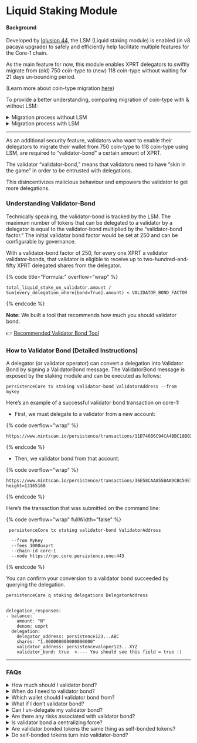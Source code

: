# Liquid Staking Module

#### Background

Developed by [Iqlusion 44](https://twitter.com/iqlusioninc), the LSM (Liquid staking module) is enabled (in v8 pacaya upgrade) to safely and efficiently help facilitate multiple features for the Core-1 chain.&#x20;

As the main feature for now, this module enables XPRT delegators to swiftly migrate from (old) 750 coin-type to (new) 118 coin-type without waiting for 21 days un-bounding period.&#x20;

(Learn more about coin-type migration [here](https://docs.persistence.one/coin-type-migration-from-750-to-118))

To provide a better understanding, comparing migration of coin-type with & without LSM:

<details>

<summary>Migration process without LSM</summary>

* Un-delegate tokens from 750 coin-type wallet address
* Wait for **21 Days** unbounding period
* Transfer tokens to 118 coin-type wallet address
* Bound tokens again with 118 coin-type wallet address.

**Note:** With this process the drawback is that the delegator is tend to lose rewards for 21 days while the tokens are un-delegating.&#x20;

Check the wallet wise migration steps [here](https://docs.persistence.one/coin-type-migration-from-750-to-118).

</details>

<details>

<summary>Migration process with LSM</summary>

* Press the 'Transfer Delegations' button from pWALLET using 750 coin-type migration
* Enter your 118 coin-type migration and press send
* The tokens will now be converted to 'tokenised shares' and will be visible under the 'Tokenised Shares' tab in 'Staking' page.
* Redeem your tokens
* Voila! You have successfully transferred the tokens&#x20;

**Note:** The feature is only available using [pWALLET](http://wallet.persistence.one).

</details>

***

As an additional security feature, validators who want to enable their delegators to migrate their wallet from 750 coin-type to 118 coin-type  using LSM, are required to “validator-bond” a certain amount of XPRT.&#x20;

The validator “validator-bond,” means that validators need to have “skin in the game” in order to be entrusted with delegations.

This disincentivizes malicious behaviour and empowers the validator to get more delegations.&#x20;

### Understanding Validator-Bond

Technically speaking, the validator-bond is tracked by the LSM. The maximum number of tokens that can be delegated to a validator by a delegator is equal to the validator-bond multiplied by the “validator-bond factor.” The initial validator bond factor would be set at 250 and can be configurable by governance.&#x20;

With a validator-bond factor of 250, for every one XPRT a validator validator-bonds, that validator is eligible to receive up to two-hundred-and-fifty XPRT delegated shares from the delegator.&#x20;

{% code title="Formula:" overflow="wrap" %}
```markup
total_liquid_stake_on_validator.amount / Sum(every_delegation_where[bond=True].amount) < VALIDATOR_BOND_FACTOR
```
{% endcode %}

**Note:** We built a tool that recommends how much you should validator bond.&#x20;

👉 [Recommended Validator Bond Tool](https://docs.google.com/spreadsheets/d/13XXa3cHDoDsbXg7cjBRk8i0SBUBG3YoNmtKgUXCXNcI/edit#gid=83969709)&#x20;

### How to Validator Bond (Detailed Instructions)

A delegator (or validator operator) can convert a delegation into Validator Bond by signing a ValidatorBond message. The ValidatorBond message is exposed by the staking module and can be executed as follows:

```
persistenceCore tx staking validator-bond ValidatorAddress --from mykey  
```

Here’s an example of a successful validator bond transaction on core-1:&#x20;

* First, we must delegate to a validator from a new account:&#x20;

{% code overflow="wrap" %}
```url
https://www.mintscan.io/persistence/transactions/11D746B6C94CA4BBC18B02F08A0024A4730BAE1ADDEFEDAFAE85EC58A7DACAA5
```
{% endcode %}

* Then, we validator bond from that account:&#x20;

{% code overflow="wrap" %}
```url
https://www.mintscan.io/persistence/transactions/36E58CAAA55BAA9CBC59E7CD0C1F78355AE5268331DB6C23DDC5AB79E001DF0E?height=13165160
```
{% endcode %}



Here’s the transaction that was submitted on the command line:

{% code overflow="wrap" fullWidth="false" %}
```
 persistenceCore tx staking validator-bond ValidatorAddress 
 
  --from MyKey 
  --fees 1000uxprt
  --chain-id core-1
  --node https://rpc.core.persistence.one:443
```
{% endcode %}

You can confirm your conversion to a validator bond succeeded by querying the delegation.&#x20;

```
persistenceCore q staking delegations DelegatorAddress


delegation_responses:
- balance:
    amount: "N"
    denom: uxprt
  delegation:
    delegator_address: persistence123...ABC
    shares: "1.000000000000000000"
    validator_address: persistencevaloper123...XYZ
    validator_bond: true  <---- You should see this field = true :)
```



***

### FAQs

<details>

<summary>How much should I validator bond?</summary>

For every 1 XPRT you validator-bond, you will be eligible to receive up to 250 XPRT tokenized shares from delegators.&#x20;

For example, if you validator bond 1,000 XPRT, you will be eligible for 250,000 XPRT tokensized shares.&#x20;



We built a tool that recommends how much you should validator bond.&#x20;

👉 [Recommended Validator Bond Tool](https://docs.google.com/spreadsheets/d/13XXa3cHDoDsbXg7cjBRk8i0SBUBG3YoNmtKgUXCXNcI/edit#gid=83969709) 👈

</details>

<details>

<summary>When do I need to validator bond?</summary>

We recommend validator bonding immediately as users (Delgators on your validator) will attempt to migrate their wallet address coin-type from 750 to 118.

At that time, if a validator does not have sufficient validator bond, delegators will not be able to migrate. In this condition delegators can also redelegate the tokens first to a validator which has validator-bond in order to continue the migration process.&#x20;

This acts as an advance for validators to attract more delegation from users in the long run.

</details>

<details>

<summary>Which wallet should I validator bond from?</summary>

We recommend validators create a new wallet to validator bond. This can be a new seed phrase, or a wallet derived using an existing seed phrase and a new account index. New wallets are preferred for separation of delegations marked validator bond and regular delegations. There are no partial Validator Bonds: when a delegator or validator converts delegation to a particular validator into Validator Bond, their entire delegation to that validator is converted to Validator Bond.&#x20;

By creating a new wallet to validator bond, an existing delegator can mark part of their delegation as validator bond (by transferring those funds to the new address and marking it as validator bond from that address), while leaving their existing delegation unchanged.

</details>

<details>

<summary>What if I don’t validator bond?</summary>

If a validator has not validator bonded, they will be ineligible for coin-type migration using LSM.&#x20;

Their delegates who wish to migrate their delegated tokens may redelegate away to a validator-bonded validator, in order to migrate their tokens.&#x20;

</details>

<details>

<summary>Can I un-delegate my validator bond?</summary>

To convert validator bond back into standard delegation, simply unbond or redelegate the shares. Unbonding or redelegating a validator bond reduces the amount of validator bond associated with a validator.&#x20;

The following question outlines a case when delegating your validator bond. If unbonding or redelegating a delegator’s validator bond would cause the number of tokens delegated to that validator to exceed 250 times the validator’s resulting validator bond, then the unbonding or redelegation will fail.&#x20;

In this case, the delegator will not be able to unbond until the amount of delegated XPRT shares to the validator decreases, or the amount of validator bond to the validator increases.

</details>

<details>

<summary>Are there any risks associated with validator bond?</summary>

In the event of a slash, validator bond delegations are slashed at the same rate as standard delegations.

</details>

<details>

<summary>Is validator bond a centralizing force?</summary>

Hopefully not! Validators with less voting power require lower amounts of validator bond.&#x20;

The validator bond factor multiplier of 250 also means that the absolute size of the validator bond required isn’t too large, especially relative to the revenue validators can earn from additional delegations they receive from liquid staking providers.

</details>

<details>

<summary>Are validator bonded tokens the same thing as self-bonded tokens?</summary>

No, they are different.&#x20;

Self-bonded tokens are delegations made by a validator operator to their own validator node. Validator bonded tokens are delegations made from any delegator to a validator node, that have been marked as Validator Bond with the validator-bond message.&#x20;

Validator bond delegations have additional unbonding restrictions (see above: “Can I undelegate my validator bond?”) relative to validator bond.

</details>

<details>

<summary>Do self-bonded tokens turn into validator-bond?</summary>

No, they do not. To designate a delegation as validator bond, the delegator must sign a validator-bond message.

</details>
